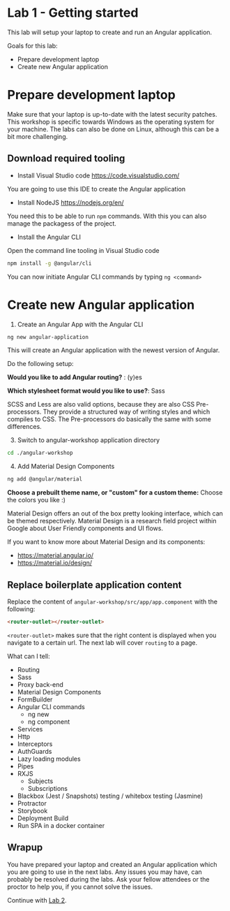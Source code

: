 # Lab 1 - Getting started

This lab will setup your laptop to create and run an Angular application.

Goals for this lab:

- Prepare development laptop
- Create new Angular application


# Prepare development laptop

Make sure that your laptop is up-to-date with the latest security patches. This workshop is specific towards Windows as the operating system for your machine. The labs can also be done on Linux, although this can be a bit more challenging.

## Download required tooling 

- Install Visual Studio code https://code.visualstudio.com/

You are going to use this IDE to create the Angular application

- Install NodeJS https://nodejs.org/en/

You need this to be able to run `npm` commands. With this you can also manage the packagess of the project.

- Install the Angular CLI

Open the command line tooling in Visual Studio code

```sh
npm install -g @angular/cli
```

You can now initiate Angular CLI commands by typing `ng <command>` 

# Create new Angular application

1. Create an Angular App with the Angular CLI

``` sh
ng new angular-application
```

This will create an Angular application with the newest version of Angular.

Do the following setup:

**Would you like to add Angular routing?** : (y)es

**Which stylesheet format would you like to use?**: Sass

SCSS and Less are also valid options, because they are also CSS Pre-processors. They provide a structured way of writing styles and which compiles to CSS. The Pre-processors do basically the same with some differences.

3. Switch to angular-workshop application directory

```sh
cd ./angular-workshop
```

4. Add Material Design Components

```sh
ng add @angular/material
```

**Choose a prebuilt theme name, or "custom" for a custom theme:** Choose the colors you like :)

Material Design offers an out of the box pretty looking interface, which can be themed respectively. Material Design is a research field project within Google about User Friendly components and UI flows.

If you want to know more about Material Design and its components:

- https://material.angular.io/
- https://material.io/design/

## Replace boilerplate application content

Replace the content of `angular-workshop/src/app/app.component` with the following:

``` html
<router-outlet></router-outlet>
```

`<router-outlet>` makes sure that the right content is displayed when you navigate to a certain url. The next lab will cover `routing` to a page.


What can I tell:

- Routing
- Sass
- Proxy back-end
- Material Design Components
- FormBuilder
- Angular CLI commands
    - ng new
    - ng component
- Services 
- Http
- Interceptors
- AuthGuards
- Lazy loading modules
- Pipes
- RXJS
   - Subjects
   - Subscriptions
- Blackbox (Jest / Snapshots) testing / whitebox testing (Jasmine)
- Protractor
- Storybook
- Deployment Build
- Run SPA in a docker container



## Wrapup
You have prepared your laptop and created an Angular application which you are going to use in the next labs. Any issues you may have, can probably be resolved during the labs. Ask your fellow attendees or the proctor to help you, if you cannot solve the issues.

Continue with [Lab 2](Lab2-Docker101.md).